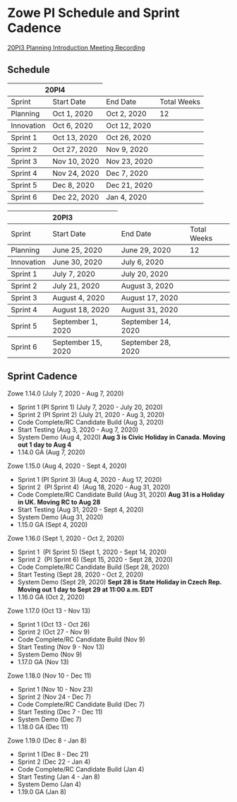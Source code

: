 # Zowe PI Schedule and Sprint Cadence

[20PI3 Planning Introduction Meeting Recording](https://zoom.us/rec/share/7-suFovx0zhJQbfw71_4QrR_J6fVaaa80CBL-aEJmUYETMsDuRzn1j-JEx8m166V?startTime=1593086467000)

## Schedule

<table>
    <thead>
        <tr>
            <th colspan="2">20PI4</th>
        </tr>
    </thead>
    <tbody>
        <tr>
            <td>Sprint</td>
            <td>Start Date</td>
            <td>End Date</td>
            <td>Total Weeks</td>
    </tbody>
    <tbody>
        </tr>
            <td>Planning</td>
            <td>Oct 1, 2020</td>
            <td>Oct 2, 2020</td>
            <td>12</td>
    </tbody>
    <tbody>
        </tr>
            <td>Innovation</td>
            <td>Oct 6, 2020</td>
            <td>Oct 12, 2020</td>
            <td></td>
    </tbody>
    <tbody>
        </tr>
            <td>Sprint 1</td>
            <td>Oct 13, 2020</td>
            <td>Oct 26, 2020</td>
            <td></td>
    </tbody>
    <tbody>
        </tr>
            <td>Sprint 2</td>
            <td>Oct 27, 2020</td>
            <td>Nov 9, 2020</td>
            <td></td>
    </tbody>
    <tbody>
        </tr>
            <td>Sprint 3</td>
            <td>Nov 10, 2020</td>
            <td>Nov 23, 2020</td>
            <td></td>
    </tbody>
    <tbody>
        </tr>
            <td>Sprint 4</td>
            <td>Nov 24, 2020</td>
            <td>Dec 7, 2020</td>
            <td></td>
    </tbody>
    <tbody>
        </tr>
            <td>Sprint 5</td>
            <td>Dec 8, 2020</td>
            <td>Dec 21, 2020</td>
            <td></td>
    </tbody>
    <tbody>
        </tr>
            <td>Sprint 6</td>
            <td>Dec 22, 2020</td>
            <td>Jan 4, 2020</td>
            <td></td>
    </tbody>
</table>

<table>
    <thead>
        <tr>
            <th colspan="2">20PI3</th>
        </tr>
    </thead>
    <tbody>
        <tr>
            <td>Sprint</td>
            <td>Start Date</td>
            <td>End Date</td>
            <td>Total Weeks</td>
    </tbody>
    <tbody>
        </tr>
            <td>Planning</td>
            <td>June 25, 2020</td>
            <td>June 29, 2020</td>
            <td>12</td>
    </tbody>
    <tbody>
        </tr>
            <td>Innovation</td>
            <td>June 30, 2020</td>
            <td>July 6, 2020</td>
            <td></td>
    </tbody>
    <tbody>
        </tr>
            <td>Sprint 1</td>
            <td>July 7, 2020</td>
            <td>July 20, 2020</td>
            <td></td>
    </tbody>
    <tbody>
        </tr>
            <td>Sprint 2</td>
            <td>July 21, 2020</td>
            <td>August 3, 2020</td>
            <td></td>
    </tbody>
    <tbody>
        </tr>
            <td>Sprint 3</td>
            <td>August 4, 2020</td>
            <td>August 17, 2020</td>
            <td></td>
    </tbody>
    <tbody>
        </tr>
            <td>Sprint 4</td>
            <td>August 18, 2020</td>
            <td>August 31, 2020</td>
            <td></td>
    </tbody>
    <tbody>
        </tr>
            <td>Sprint 5</td>
            <td>September 1, 2020</td>
            <td>September 14, 2020</td>
            <td></td>
    </tbody>
    <tbody>
        </tr>
            <td>Sprint 6</td>
            <td>September 15, 2020</td>
            <td>September 28, 2020</td>
            <td></td>
    </tbody>
</table>


## Sprint Cadence

Zowe 1.14.0 (July 7, 2020 - Aug 7, 2020)
- Sprint 1 (PI Sprint 1) (July 7, 2020 - July 20, 2020)
- Sprint 2 (PI Sprint 2) (July 21, 2020 - Aug 3, 2020)
- Code Complete/RC Candidate Build (Aug 3, 2020)
- Start Testing (Aug 3, 2020 - Aug 7, 2020)
- System Demo (Aug 4, 2020) **Aug 3 is Civic Holiday in Canada. Moving out 1 day to Aug 4**
- 1.14.0 GA (Aug 7, 2020)

Zowe 1.15.0 (Aug 4, 2020 - Sept 4, 2020)
- Sprint 1 (PI Sprint 3) (Aug 4, 2020 - Aug 17, 2020)
- Sprint 2  (PI Sprint 4)  (Aug 18, 2020 - Aug 31, 2020)
- Code Complete/RC Candidate Build (Aug 31, 2020) **Aug 31 is a Holiday in UK. Moving RC to Aug 28**
- Start Testing (Aug 31, 2020 - Sept 4, 2020)
- System Demo (Aug 31, 2020)
- 1.15.0 GA (Sept 4, 2020)

Zowe 1.16.0 (Sept 1, 2020 - Oct 2, 2020)
- Sprint 1  (PI Sprint 5) (Sept 1, 2020 - Sept 14, 2020)
- Sprint 2  (PI Sprint 6) (Sept 15, 2020 - Sept 28, 2020)
- Code Complete/RC Candidate Build (Sept 28, 2020)
- Start Testing (Sept 28, 2020 - Oct 2, 2020)
- System Demo (Sept 29, 2020) **Sept 28 is State Holiday in Czech Rep. Moving out 1 day to Sept 29 at 11:00 a.m. EDT**
- 1.16.0 GA (Oct 2, 2020)

Zowe 1.17.0 (Oct 13 - Nov 13)
- Sprint 1 (Oct 13 - Oct 26)
- Sprint 2 (Oct 27 - Nov 9)
- Code Complete/RC Candidate Build (Nov 9)
- Start Testing (Nov 9 - Nov 13)
- System Demo (Nov 9)
- 1.17.0 GA (Nov 13)

Zowe 1.18.0 (Nov 10 - Dec 11)
- Sprint 1 (Nov 10 - Nov 23)
- Sprint 2 (Nov 24 - Dec 7)
- Code Complete/RC Candidate Build (Dec 7)
- Start Testing (Dec 7 - Dec 11)
- System Demo (Dec 7)
- 1.18.0 GA (Dec 11)

Zowe 1.19.0 (Dec 8 - Jan 8)
- Sprint 1 (Dec 8 - Dec 21)
- Sprint 2 (Dec 22 - Jan 4)
- Code Complete/RC Candidate Build (Jan 4)
- Start Testing (Jan 4 - Jan 8)
- System Demo (Jan 4)
- 1.19.0 GA (Jan 8)
